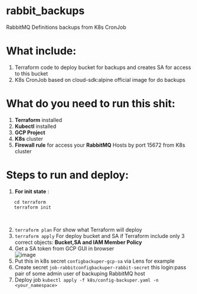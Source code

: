 # rabbit_backups
RabbitMQ Definitions backups from K8s CronJob

# What include:

1. Terraform code to deploy bucket for backups and creates SA for access to this bucket
2. K8s CronJob based on cloud-sdk:alpine official image for do backups

# What do you need to run this shit:

1. **Terraform** installed
2. **Kubectl** installed
3. **GCP Project**
4. **K8s** cluster
5. **Firewall rule** for access your **RabbitMQ** Hosts by port 15672 from K8s cluster

# Steps to run and deploy:
1.   **For init state** :
   ```
      cd terraform
      terraform init
   ``` 
   <br>
   
2. `` terraform plan `` For show what Terraform will deploy
3. `` terraform apply `` For deploy bucket and SA if Terraform include only 3 correct objects: **Bucket,SA and IAM Member Policy**
4. Get a SA token from GCP GUI in browser <br>
![image](https://user-images.githubusercontent.com/87787051/226133515-422f7c9f-5c01-459e-a4e6-0852b192366b.png)
5. Put this in k8s secret ``configbackuper-gcp-sa`` via Lens for example
6. Create secret ``job-rabbitconfigbackuper-rabbit-secret`` this login:pass pair of some admin user of backuping RabbitMQ host
7. Deploy job ``kubectl apply -f k8s/config-backuper.yaml -n <your_namespace>``
